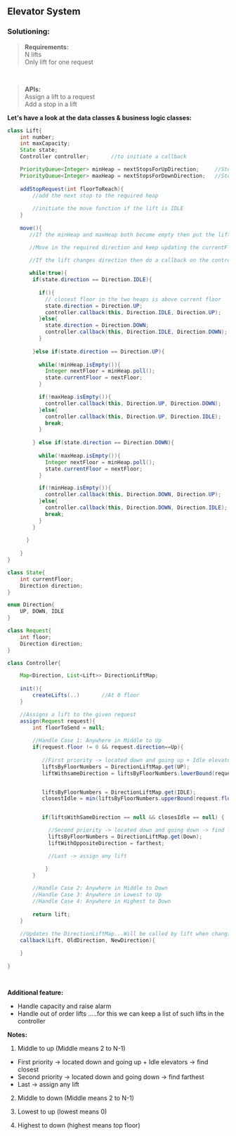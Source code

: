 ## Elevator System

### Solutioning:
 
> **Requirements:**  
> N lifts  
> Only lift for one request     

<br>

> **APIs:**  
> Assign a lift to a request   
> Add a stop in a lift

**Let's have a look at the data classes & business logic classes:**   

```java
class Lift{
    int number;
    int maxCapacity;
    State state;
    Controller controller;       //to initiate a callback

    PriorityQueue<Integer> minHeap = nextStopsForUpDirection;     //Stops above the curr postion of lift
    PriorityQueue<Integer> maxHeap = nextStopsForDownDirection;   //Stops below the curr postion of lift
    
    addStopRequest(int floorToReach){
        //add the next stop to the required heap
        
        //initiate the move function if the lift is IDLE
    }
    
    move(){
       //If the minHeap and maxHeap both become empty then put the lift in IDLE state

       //Move in the required direction and keep updating the currentFloor and direction

       //If the lift changes direction then do a callback on the controller
       
       while(true){
        if(state.direction == Direction.IDLE){
        
          if(){
            // closest floor in the two heaps is above current floor
            state.direction = Direction.UP;
            controller.callback(this, Direction.IDLE, Direction.UP);
          }else{
            state.direction = Direction.DOWN;
            controller.callback(this, Direction.IDLE, Direction.DOWN);
          }
          
        }else if(state.direction == Direction.UP){
        
          while(!minHeap.isEmpty()){
            Integer nextFloor = minHeap.poll();
            state.currentFloor = nextFloor;
          }

          if(!maxHeap.isEmpty()){
            controller.callback(this, Direction.UP, Direction.DOWN);
          }else{
            controller.callback(this, Direction.UP, Direction.IDLE);
            break;
          }
          
        } else if(state.direction == Direction.DOWN){
        
          while(!maxHeap.isEmpty()){
            Integer nextFloor = minHeap.poll();
            state.currentFloor = nextFloor;
          }

          if(!minHeap.isEmpty()){
            controller.callback(this, Direction.DOWN, Direction.UP);
          }else{
            controller.callback(this, Direction.DOWN, Direction.IDLE);
            break;
          }
        } 
        
      }
      
    }
}

class State{
    int currentFloor;
    Direction direction;
}

enum Direction{
    UP, DOWN, IDLE
}

class Request{
    int floor;
    Direction direction;
}

class Controller{

    Map<Direction, List<Lift>> DirectionLiftMap;    
                                                  
    init(){
        createLifts(..)       //At 0 floor
    }

    //Assigns a lift to the given request
    assign(Request request){
        int floorToSend = null;
        
        //Handle Case 1: Anywhere in Middle to Up
        if(request.floor != 0 && request.direction==Up){    
        
           //First priority -> located down and going up + Idle elevators -> find closest  
           liftsByFloorNumbers = DirectionLiftMap.get(UP);
           liftWithsameDirection = liftsByFloorNumbers.lowerBound(request.floorNumber); // iterate on list -> find floor which is closest and below request Floor 


           liftsByFloorNumbers = DirectionLiftMap.get(IDLE);
           closestIdle = min(liftsByFloorNumbers.upperBound(request.floorNumber), liftsByFloorNumbers.lowerBound(request.floorNumber));


           if(liftsWithSameDirection == null && closesIdle == null) {

             //Second priority -> located down and going down -> find farthest
             liftsByFloorNumbers = DirectionLiftMap.get(Down);
             liftWithOppositeDirection = farthest;

             //Last -> assign any lift 

            } 
        }
        
        //Handle Case 2: Anywhere in Middle to Down
        //Handle Case 3: Anywhere in Lowest to Up
        //Handle Case 4: Anywhere in Highest to Down
        
        return lift;
    }
    
    //Updates the DirectionLiftMap...Will be called by lift when changing direction
    callback(Lift, OldDirection, NewDirection){

    }
        
}

   

```  

**Additional feature:**  
- Handle capacity and raise alarm
- Handle out of order lifts .....for this we can keep a list of such lifts in the controller


**Notes:**  

1) Middle to up (Middle means 2 to N-1) 
- First priority -> located down and going up + Idle elevators -> find closest  
- Second priority -> located down and going down -> find farthest  
- Last -> assign any lift 

2) Middle to down (Middle means 2 to N-1)  

3) Lowest to up (lowest means 0)  

4) Highest to down (highest means top floor)  

 
